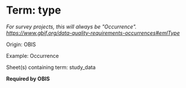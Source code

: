 # Term: type

*For survey projects, this will always be "Occurrence". https://www.gbif.org/data-quality-requirements-occurrences#emlType*

Origin: OBIS

Example: Occurrence

Sheet(s) containing term: study_data

**Required by OBIS**